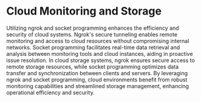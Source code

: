 # Cloud Monitoring and Storage

Utilizing ngrok and socket programming enhances the efficiency and security of cloud systems. Ngrok's secure tunneling enables remote monitoring and access to cloud resources without compromising internal networks. Socket programming facilitates real-time data retrieval and analysis between monitoring tools and cloud instances, aiding in proactive issue resolution. In cloud storage systems, ngrok ensures secure access to remote storage resources, while socket programming optimizes data transfer and synchronization between clients and servers. By leveraging ngrok and socket programming, cloud environments benefit from robust monitoring capabilities and streamlined storage management, enhancing operational efficiency and security.
